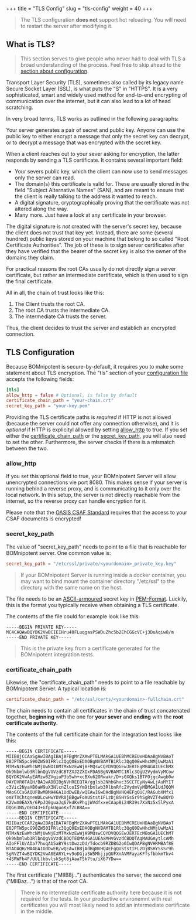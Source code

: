 +++
title = "TLS Config"
slug = "tls-config"
weight = 40
+++

> The TLS configuration **does not** support hot reloading. You will need to restart the server after modifying it.

## What is TLS?

> This section serves to give people who never had to deal with TLS a broad understanding of the process. Feel free to skip ahead to the [section about configuration](#tls-configuration).

Transport Layer Security (TLS), sometimes also called by its legacy name Secure Socket Layer (SSL), is what puts the "S" in "HTTPS". It is a very sophisticated, smart and widely used method for end-to-end encrypting of communication over the internet, but it can also lead to a lot of head scratching.

In very broad terms, TLS works as outlined in the following paragraphs:

Your server generates a pair of secret and public key. Anyone can use the public key to either encrypt a message that only the secret key can decrypt, or to decrypt a message that was encrypted with the secret key.

When a client reaches out to your sever asking for encryption, the latter responds by sending a TLS certificate. It contains several important field:
- Your severs public key, which the client can now use to send messages only the server can read.
- The domain(s) this certificate is valid for. These are usually stored in the field "Subject Alternative Names" (SAN), and are meant to ensure that the client is really talking to the address it wanted to reach.
- A digital signature, cryptographically proving that the certificate was not altered along the way.
- Many more. Just have a look at any certificate in your browser.

The digital signature is *not* created with the server's secret key, because the client does not trust that key yet. Instead, there are some (several hundred) public keys stored on your machine that belong to so called "Root Certificate Authorities". The job of these is to sign server certificates after they have verified that the bearer of the secret key is also the owner of the domains they claim.

For practical reasons the root CAs usually do not directly sign a server certificate, but rather an intermediate certificate, which is then used to sign the final certificate.

All in all, the chain of trust looks like this:
1. The Client trusts the root CA.
1. The root CA trusts the intermediate CA.
1. The intermediate CA trusts the server.

Thus, the client decides to trust the server and establich an encrypted connection.

## TLS Configuration

Because BOMnipotent is secure-by-default, it requires you to make some statement about TLS encryption. The "tls" section of your [configuration file](/server/configuration/config-file/) accepts the following fields:

```toml
[tls]
allow_http = false # Optional, is false by default
certificate_chain_path = "your-chain.crt"
secret_key_path = "your-key.pem"
```

Providing the TLS certificate paths is *required* if HTTP is not allowed (because the server could not offer any connection otherwise), and it is *optional* if HTTP is explicityl allowed by setting [allow_http](#allow_http) to true. If you set either the [certificate_chain_path](#certificate_chain_path) or the [secret_key_path](#secret_key_path), you will also need to set the other. Furthermore, the server checks if there is a mismatch between the two.

### allow_http

If you set this optional field to true, your BOMnipotent Server will allow unencrypted connections vie port 8080. This makes sense if your server is running behind a reverse proxy, and is communicating to it only over the local network. In this setup, the server is not directly reachable from the internet, so the reverse proxy can handle encryption for it.

Please note that the [OASIS CSAF Standard](https://docs.oasis-open.org/csaf/csaf/v2.0/os/csaf-v2.0-os.html#713-requirement-3-tls) requires that the access to your CSAF documents is encrypted!

### secret_key_path

The value of "secret_key_path" needs to point to a file that is reachable for BOMnipotent server. One common value is:
```toml
secret_key_path = "/etc/ssl/private/<yourdomain>_private_key.key"
```

> If your BOMnipotent Server is running inside a docker container, you may want to bind mount the container directory "/etc/ssl" to the directory with the same name on the host.

The file needs to be an [ASCII-armoured](https://openpgp.dev/book/armor.html) secret key in [PEM-Format](https://en.wikipedia.org/wiki/Privacy-Enhanced_Mail). Luckily, this is the format you typically receive when obtaining a TLS certificate.

The contents of the file could for example look like this:
``` {wrap="false" title="private key"}
-----BEGIN PRIVATE KEY-----
MC4CAQAwBQYDK2VwBCIEIHru40FLuqgasPSWDuZhc5b2EhCGGcVC+j3DuAqiw0/m
-----END PRIVATE KEY-----
```

> This is the private key from a certificate generated for the BOMnipotent integration tests.

### certificate_chain_path

Likewise, the "certificate_chain_path" needs to point to a file reachable by BOMnipotent Server. A typical location is:
```toml
certificate_chain_path = "/etc/ssl/certs/<yourdomain>-fullchain.crt"
```

The chain needs to contain all certificates in the chain of trust concatenated together, **beginning** with the one for **your sever** and **ending** with the **root certificate authority**.

The contents of the full certificate chain for the integration test looks like this:
``` {wrap="false" title="certificate chain"}
-----BEGIN CERTIFICATE-----
MIIB8jCCAaSgAwIBAgIBAjAFBgMrZXAwPTELMAkGA1UEBhMCREUxHDAaBgNVBAoT
E0JPTW5pcG90ZW50IFRlc3QgQ0ExEDAOBgNVBAMTB1Rlc3QgQ0EwHhcNMjUwMzA1
MTMxNzEwWhcNMjUwNDI0MTMxNzEwWjBFMQswCQYDVQQGEwJERTEgMB4GA1UEChMX
Qk9Nbmlwb3RlbnQgVGVzdCBTZXJ2ZXIxFDASBgNVBAMTC1Rlc3QgU2VydmVyMCow
BQYDK2VwAyEAMzw8ZVgiuP3bSwh+xcBXu62ORwakr/D+s0XQks1BTFOjgcAwgb0w
DAYDVR0TAQH/BAIwADBIBgNVHREEQTA/gglsb2NhbGhvc3SCCTEyNy4wLjAuMYIT
c3Vic2NyaXB0aW9uX3NlcnZlcoISYm9tbmlwb3RlbnRfc2VydmVyMBMGA1UdJQQM
MAoGCCsGAQUFBwMBMA4GA1UdDwEB/wQEAwIGwDAdBgNVHQ4EFgQUC/RAGubXMfx1
omYTXChtqneWDLcwHwYDVR0jBBgwFoAUStstIFLzDjBSHYSsSr9hSgRVZT4wBQYD
K2VwA0EAXN/6PpJQ0guaJq67kdKvPhgjWVdfxxeCAap8i24R39s7XxNz5x5lPyxA
DQG63NS/OED43+GfpkUguoKxfZLBBA==
-----END CERTIFICATE-----
-----BEGIN CERTIFICATE-----
MIIBazCCAR2gAwIBAgIBATAFBgMrZXAwPTELMAkGA1UEBhMCREUxHDAaBgNVBAoT
E0JPTW5pcG90ZW50IFRlc3QgQ0ExEDAOBgNVBAMTB1Rlc3QgQ0EwHhcNMjUwMzA1
MTMxNzEwWhcNMjUwNjEzMTMxNzEwWjA9MQswCQYDVQQGEwJERTEcMBoGA1UEChMT
Qk9Nbmlwb3RlbnQgVGVzdCBDQTEQMA4GA1UEAxMHVGVzdCBDQTAqMAUGAytlcAMh
AIoFFlU/ADa77huqAb5aBY9stDwzzDd/Tdocb9RZDBG2o0IwQDAPBgNVHRMBAf8E
BTADAQH/MA4GA1UdDwEB/wQEAwIBBjAdBgNVHQ4EFgQUStstIFLzDjBSHYSsSr9h
SgRVZT4wBQYDK2VwA0EARYL+v9oDGjaSW5MhjjpQUFXnAVMFayaKFfsfbbkmTkv4
+4SRWFb4F/UULlbbvlskSgt8jAaaTSk7tu/iX67YDw==
-----END CERTIFICATE-----
```

The first certificate ("MIIB8j...") authenticates the server, the second one ("MIIBaz...") is that of the root CA.

> There is no intermediate certificate authority here because it is not required for the tests. In your productive environemnt with real certificates you will most likely need to add an intermediate certificate in the middle.

